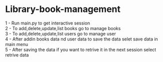   # Library-book-management

1 - Run main.py to get interactive session <br />
2 - To add,delete,update,list books go to manage books <br />
3 - To add,delete,update,list users go to manage user <br />
4 - After addin books data nd user data to save the data selet save data in main menu <br />
5 - After saving the data if you want to retrive it in the next session select retrive data <br />
